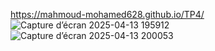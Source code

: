 https://mahmoud-mohamed628.github.io/TP4/
![Capture d’écran 2025-04-13 195912](https://github.com/user-attachments/assets/574f083c-b610-4381-a9a5-97bbd52e75d9)
![Capture d’écran 2025-04-13 200053](https://github.com/user-attachments/assets/760be96e-9ecc-459a-8b80-833c973bade0)
